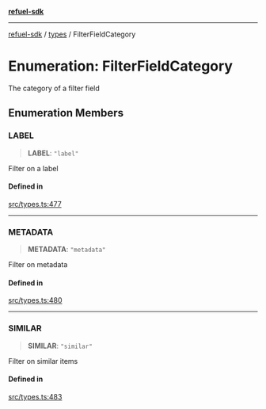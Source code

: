 [**refuel-sdk**](../../README.md)

***

[refuel-sdk](../../modules.md) / [types](../README.md) / FilterFieldCategory

# Enumeration: FilterFieldCategory

The category of a filter field

## Enumeration Members

### LABEL

> **LABEL**: `"label"`

Filter on a label

#### Defined in

[src/types.ts:477](https://github.com/refuel-ai/refuel-sdk/blob/240c3e68ab946b6c24b6f2eafb12779c24332cdb/src/types.ts#L477)

***

### METADATA

> **METADATA**: `"metadata"`

Filter on metadata

#### Defined in

[src/types.ts:480](https://github.com/refuel-ai/refuel-sdk/blob/240c3e68ab946b6c24b6f2eafb12779c24332cdb/src/types.ts#L480)

***

### SIMILAR

> **SIMILAR**: `"similar"`

Filter on similar items

#### Defined in

[src/types.ts:483](https://github.com/refuel-ai/refuel-sdk/blob/240c3e68ab946b6c24b6f2eafb12779c24332cdb/src/types.ts#L483)
